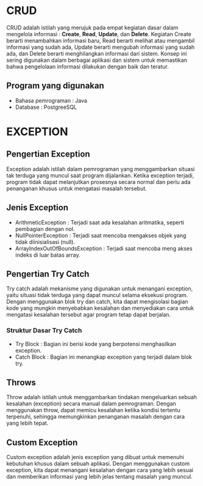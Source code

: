 # **CRUD** 
CRUD adalah istilah yang merujuk pada empat kegiatan dasar dalam mengelola informasi : **Create**, **Read**, **Update**, dan **Delete**. Kegiatan Create berarti menambahkan informasi baru, Read berarti melihat atau mengambil informasi yang sudah ada, Update berarti mengubah informasi yang sudah ada, dan Delete berarti menghilangkan informasi dari sistem. Konsep ini sering digunakan dalam berbagai aplikasi dan sistem untuk memastikan bahwa pengelolaan informasi dilakukan dengan baik dan teratur.
## Program yang digunakan
- Bahasa pemrograman : Java
- Database : PostgreeSQL
  
# **EXCEPTION**
## **Pengertian Exception**
Exception adalah istilah dalam pemrograman yang menggambarkan situasi tak terduga yang muncul saat program dijalankan. Ketika exception terjadi, program tidak dapat melanjutkan prosesnya secara normal dan perlu ada penanganan khusus untuk mengatasi masalah tersebut.
## **Jenis Exception**
- ArithmeticException : Terjadi saat ada kesalahan aritmatika, seperti pembagian dengan nol.
- NullPointerException : Terjadi saat mencoba mengakses objek yang tidak diinisialisasi (null).
- ArrayIndexOutOfBoundsException : Terjadi saat mencoba meng akses indeks di luar batas array.
  
## **Pengertian Try Catch**
Try catch adalah mekanisme yang digunakan untuk menangani exception, yaitu situasi tidak terduga yang dapat muncul selama eksekusi program. Dengan menggunakan blok try dan catch, kita dapat mengisolasi bagian kode yang mungkin menyebabkan kesalahan dan menyediakan cara untuk mengatasi kesalahan tersebut agar program tetap dapat berjalan.
### **Struktur Dasar Try Catch**
- Try Block : Bagian ini berisi kode yang berpotensi menghasilkan exception. 
- Catch Block : Bagian ini menangkap exception yang terjadi dalam blok try.

## **Throws**
Throw adalah istilah untuk menggambarkan tindakan mengeluarkan sebuah kesalahan (exception) secara manual dalam pemrograman. Dengan menggunakan throw, dapat memicu kesalahan ketika kondisi tertentu terpenuhi, sehingga memungkinkan penanganan masalah dengan cara yang lebih tepat.

## **Custom Exception**
Custom exception adalah jenis exception yang dibuat untuk memenuhi kebutuhan khusus dalam sebuah aplikasi. Dengan menggunakan custom exception, kita dapat menangani kesalahan dengan cara yang lebih sesuai dan memberikan informasi yang lebih jelas tentang masalah yang muncul.
